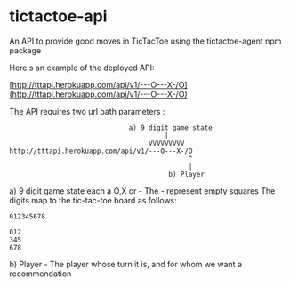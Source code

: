 # tictactoe-api
An API to provide good moves in TicTacToe using the tictactoe-agent npm package

Here's an example of the deployed API:

[http://tttapi.herokuapp.com/api/v1/---O---X-/O](http://tttapi.herokuapp.com/api/v1/---O---X-/O)

The API requires two url path parameters :

```
                              a) 9 digit game state
                                       |
                                   VVVVVVVVV
http://tttapi.herokuapp.com/api/v1/---O---X-/O
                                             ^
                                             |
                                        b) Player
```

a) 9 digit game state each a O,X or -
  The - represent empty squares
  The digits map to the tic-tac-toe board as follows:

```
012345678
```

```
012
345
678
```

b) Player - The player whose turn it is, and for whom we want a recommendation

